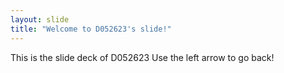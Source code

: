 ```yaml
---
layout: slide
title: "Welcome to D052623's slide!"
---
```

This is the slide deck of D052623
Use the left arrow to go back!